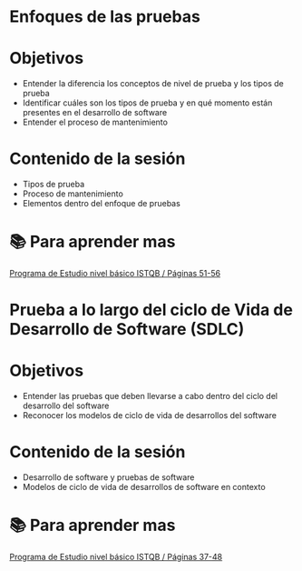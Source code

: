 # Enfoques de las pruebas

# Objetivos
- Entender la diferencia los conceptos de nivel de prueba y  los tipos de prueba 
- Identificar cuáles son los tipos de prueba y en qué momento están presentes en el desarrollo de software
- Entender el proceso de mantenimiento 


# Contenido de la sesión
- Tipos de prueba
- Proceso de mantenimiento
- Elementos dentro del enfoque de pruebas


# :books: Para aprender mas

[Programa de Estudio nivel básico ISTQB / Páginas 51-56](https://es.sstqb.com/_files/ugd/acfdb9_743bf3d31dde49578c94d97e5b96b9da.pdf)

# Prueba a lo largo del ciclo de Vida de Desarrollo de Software (SDLC)

# Objetivos
- Entender las pruebas que deben llevarse a cabo dentro del ciclo del desarrollo del software 
- Reconocer los modelos de ciclo de vida de desarrollos del software 


# Contenido de la sesión
- Desarrollo de software y pruebas de software
- Modelos de ciclo de vida de desarrollos de software en contexto


# :books: Para aprender mas

[Programa de Estudio nivel básico ISTQB / Páginas 37-48](https://es.sstqb.com/_files/ugd/acfdb9_743bf3d31dde49578c94d97e5b96b9da.pdf)
